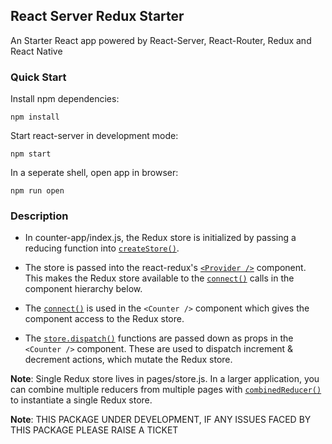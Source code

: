 ## React Server Redux Starter
An Starter React app powered by React-Server, React-Router, Redux and React Native

### Quick Start
Install npm dependencies:
```
npm install
```

Start react-server in development mode:
```
npm start
```

In a seperate shell, open app in browser:
```
npm run open
```

### Description

* In counter-app/index.js, the Redux store is initialized by passing a reducing function into [`createStore()`](http://redux.js.org/docs/api/createStore.html).

* The store is passed into the react-redux's [`<Provider />`](https://github.com/reactjs/react-redux/blob/master/docs/api.md#provider-store) component. This makes the Redux store available to the [`connect()`](https://github.com/reactjs/react-redux/blob/master/docs/api.md#connectmapstatetoprops-mapdispatchtoprops-mergeprops-options) calls in the component hierarchy below.

* The [`connect()`](https://github.com/reactjs/react-redux/blob/master/docs/api.md#connectmapstatetoprops-mapdispatchtoprops-mergeprops-options) is used in the `<Counter />` component which gives the component access to the Redux store.

* The [`store.dispatch()`](http://redux.js.org/docs/api/Store.html#dispatch) functions are passed down as props in the `<Counter />` component. These are used to dispatch increment & decrement actions, which mutate the Redux store.

**Note**: Single Redux store lives in pages/store.js. In a larger application, you can combine multiple reducers from multiple pages with [`combinedReducer()`](http://redux.js.org/docs/api/combineReducers.html) to instantiate a single Redux store.

**Note**:
THIS PACKAGE UNDER DEVELOPMENT, IF ANY ISSUES FACED BY THIS PACKAGE PLEASE RAISE A TICKET